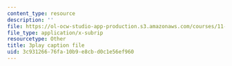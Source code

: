 ```yaml
---
content_type: resource
description: ''
file: https://ol-ocw-studio-app-production.s3.amazonaws.com/courses/11-601-introduction-to-environmental-policy-and-planning-fall-2016/3c93126676fa10b9e8cbd0c1e56ef960_A76FlzncnbU.srt
file_type: application/x-subrip
resourcetype: Other
title: 3play caption file
uid: 3c931266-76fa-10b9-e8cb-d0c1e56ef960
---
```

